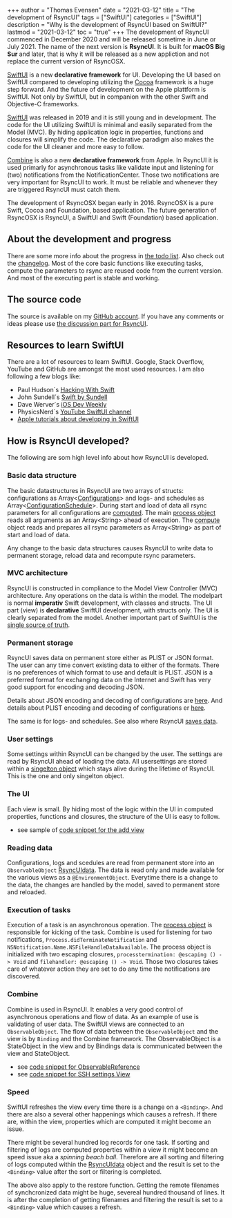 +++
author = "Thomas Evensen"
date = "2021-03-12"
title =  "The development of RsyncUI"
tags = ["SwiftUI"]
categories = ["SwiftUI"]
description = "Why is the development of RsyncUI based on SwiftUI?"
lastmod = "2021-03-12"
toc = "true"
+++
The development of RsyncUI commenced in December 2020 and will be released sometime in June or July 2021. The name of the next version is **RsyncUI**. It is built for **macOS Big Sur** and later, that is why it will be released as a new appliction and not replace the current version of RsyncOSX.

[SwiftUI](https://developer.apple.com/documentation/swiftui/) is a new **declarative framework** for UI. Developing the UI based on SwiftUI compared to developing utilizing the [Cocoa](https://en.wikipedia.org/wiki/Cocoa_(API)) framework is a huge step forward. And the future of development on the Apple plattform is SwiftUI. Not only by SwiftUI, but in companion with the other Swift and Objective-C frameworks.

[SwiftUI](https://en.wikipedia.org/wiki/Swift_(programming_language)) was released in 2019 and it is still young and in development. The code for the UI utilizing SwiftUI is minimal and easily separated from the Model (MVC). By hiding application logic in properties, functions and closures will simplify the code. The declarative paradigm also makes the code for the UI cleaner and more easy to follow.

[Combine](https://developer.apple.com/documentation/combine) is also a new **declarative framework** from Apple. In RsyncUI it is used primarly for asynchronous tasks like validate input and listening for (two) notifications from the NotificationCenter. Those two notifications are very important for RsyncUI to work. It must be reliable and whenever they are triggered RsyncUI must catch them.

The development of RsyncOSX began early in 2016. RsyncOSX is a pure Swift, Cocoa and Foundation, based application. The future generation of RsyncOSX is RsyncUI, a SwiftUI and Swift (Foundation) based application.

## About the development and progress

There are some more info about the progress in [the todo list](/post/todo/). Also check out the [changelog](/post/changelog/). Most of the core basic functions like executing tasks, compute the parameters to rsync are reused code from the current version. And most of the executing part is stable and working.

## The source code

The source is available on my [GitHub account](https://github.com/rsyncOSX/RsyncUI). If you have any comments or ideas please use [the discussion part for RsyncUI](https://github.com/rsyncOSX/RsyncUI/discussions).

## Resources to learn SwiftUI

There are a lot of resources to learn SwiftUI. Google, Stack Overflow, YouTube and GitHub are amongst the most used resources. I am also following a few blogs like:

- Paul Hudson´s [Hacking With Swift](https://www.hackingwithswift.com/)
- John Sundell´s [Swift by Sundell](https://swiftbysundell.com/)
- Dave Werver´s [iOS Dev Weekly](https://iosdevweekly.com/)
- PhysicsNerd´s [YouTube SwiftUI channel](https://www.youtube.com/c/PhysicsNerdDev/featured)
- [Apple tutorials about developing in SwiftUI](https://developer.apple.com/tutorials/app-dev-training)

## How is RsyncUI developed?

The following are som high level info about how RsyncUI is developed.

### Basic data structure

The basic datastructures in RsyncUI are two arrays of structs: configurations as Array<[Configurations](https://github.com/rsyncOSX/RsyncUI/blob/main/RsyncUI/Model/Storage/Basic/Configuration.swift)> and logs- and schedules as Array<[ConfigurationSchedule](https://github.com/rsyncOSX/RsyncUI/blob/main/RsyncUI/Model/Storage/Basic/ConfigurationSchedule.swift)>. During start and load of data all rsync parameters for all configurations are [computed](https://github.com/rsyncOSX/RsyncUI/blob/main/RsyncUI/Model/ComputeParametersRsync/ComputeRsyncParameters.swift). The main [process object](https://github.com/rsyncOSX/RsyncUI/blob/main/RsyncUI/Model/Process/Main/RsyncProcessCmdCombineClosure.swift) reads all arguments as an Array\<String\> ahead of execution. The [compute](https://github.com/rsyncOSX/RsyncUI/blob/main/RsyncUI/Model/ComputeParametersRsync/ComputeRsyncParameters.swift) object reads and prepares all rsync parameters as Array\<String\> as part of start and load of data.

Any change to the basic data structures causes RsyncUI to write data to permanent storage, reload data and recompute rsync parameters.

### MVC architecture

RsyncUI is constructed in compliance to the Model View Controller (MVC) architecture. Any operations on the data is within the model. The modelpart is normal **imperativ** Swift development, with classes and structs. The UI part (view) is **declarative** SwiftUI development, with structs only. The UI is clearly separated from the model. Another important part of SwiftUI is the [single source of truth](https://developer.apple.com/documentation/swiftui/managing-user-interface-state).

### Permanent storage

RsyncUI saves data on permanent store either as PLIST or JSON format. The user can any time convert existing data to either of the formats. There is no preferences of which format to use and default is PLIST. JSON is a preferred format for exchanging data on the Internet and Swift has very good support for encoding and decoding JSON.

Details about JSON encoding and decoding of configurations are [here](https://github.com/rsyncOSX/RsyncUI/blob/main/RsyncUI/Model/Storage/PersistentStorage/PersistentStorageConfigurationJSON.swift). And details about PLIST encoding and decoding of configurations er [here](https://github.com/rsyncOSX/RsyncUI/blob/main/RsyncUI/Model/Storage/PersistentStorage/PersistentStorageConfigurationPLIST.swift).

The same is for logs- and schedules. See also where RsyncUI [saves data](/post/configfiles/).

### User settings

Some settings within RsyncUI can be changed by the user. The settings are read by RsyncUI ahead of loading the data. All usersettings are stored within a [singelton object](https://github.com/rsyncOSX/RsyncUI/blob/main/RsyncUI/Model/Global/SharedReference.swift) which stays alive during the lifetime of RsyncUI. This is the one and only singelton object.

### The UI

Each view is small. By hiding most of the logic within the UI in computed properties, functions and closures, the structure of the UI is easy to follow.

- see sample of [code snippet for the add view](/post/codesnippetview/)

### Reading data

Configurations, logs and scedules are read from permanent store into an `ObservableObject` [RsyncUIdata](https://github.com/rsyncOSX/RsyncUI/blob/main/RsyncUI/Model/Data/RsyncUIdata.swift). The data is read only and made available for the various views as a `@EnvironmentObject`. Everytime there is a change to the data, the changes are handled by the model, saved to permanent store and reloaded.

### Execution of tasks

Execution of a task is an asynchronous operation. The [process object](https://github.com/rsyncOSX/RsyncUI/blob/main/RsyncUI/Model/Process/Main/RsyncProcessCmdCombineClosure.swift) is responsible for kicking of the task. Combine is used for listening for two notifications, `Process.didTerminateNotification` and `NSNotification.Name.NSFileHandleDataAvailable`. The process object is initialized with two escaping closures, `processtermination: @escaping () -> Void` and `filehandler: @escaping () -> Void`. Those two closures takes care of whatever action they are set to do any time the notifications are discovered.

### Combine

Combine is used in RsyncUI. It enables a very good control of asynchronous operations and flow of data. As an example of use is validating of user data. The SwiftUI views are connected to an `ObservableObject`. The flow of data between the `ObservableObject` and the view is by `Binding` and the Combine framework. The ObservableObject is a StateObject in the view and by Bindings data is communicated between the view and StateObject.

- see [code snippet for ObservableReference](/post/codesnippetobserver/)
- see [code snippet for SSH settings View](/post/codesnippetviewssh/)

### Speed

SwiftUI refreshes the view every time there is a change on a `<Binding>`. And there are also a several other happenings which causes a refresh. If there are, within the view, properties which are computed it might become an issue.

There might be several hundred log records for one task. If sorting and filtering of logs are computed properties within a view it might become an speed issue aka a *spinning beach ball*. Therefore are all sorting and filtering of logs computed within the [RsyncUIdata](https://github.com/rsyncOSX/RsyncUI/blob/main/RsyncUI/Model/Data/RsyncUIdata.swift) object and the result is set to the `<Binding>` value after the sort or filtering is completed.

The above also apply to the restore function. Getting the remote filenames of synchcronized data might be huge, severeal hundred thousand of lines. It is after the completion of getting filenames and filtering the result is set to a `<Binding>` value which causes a refresh.
